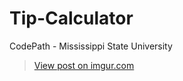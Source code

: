 # Tip-Calculator
CodePath - Mississippi State University 
<blockquote class="imgur-embed-pub" lang="en" data-id="hzpnSUo"><a href="//imgur.com/hzpnSUo">View post on imgur.com</a></blockquote><script async src="//s.imgur.com/min/embed.js" charset="utf-8"></script>
